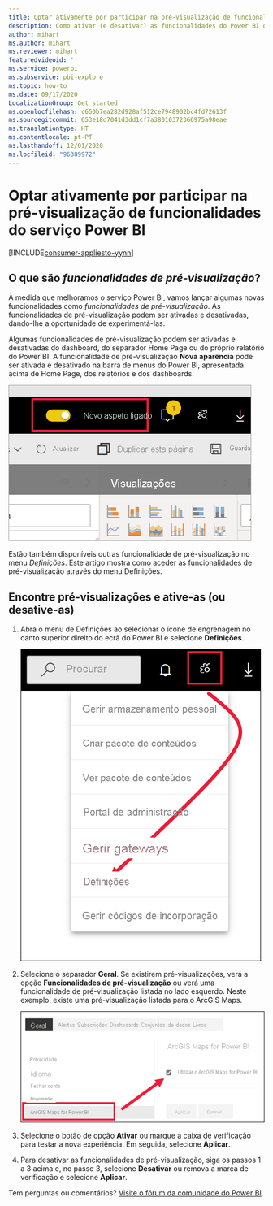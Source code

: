 ```yaml
---
title: Optar ativamente por participar na pré-visualização de funcionalidades
description: Como ativar (e desativar) as funcionalidades do Power BI que estão em pré-visualização.
author: mihart
ms.author: mihart
ms.reviewer: mihart
featuredvideoid: ''
ms.service: powerbi
ms.subservice: pbi-explore
ms.topic: how-to
ms.date: 09/17/2020
LocalizationGroup: Get started
ms.openlocfilehash: c650b7ea282d928af512ce7948902bc4fd72613f
ms.sourcegitcommit: 653e18d7041d3dd1cf7a38010372366975a98eae
ms.translationtype: HT
ms.contentlocale: pt-PT
ms.lasthandoff: 12/01/2020
ms.locfileid: "96389972"
---
```

# <a name="opt-in-for-power-bi-service-preview-features"></a>Optar ativamente por participar na pré-visualização de funcionalidades do serviço Power BI

[!INCLUDE[consumer-appliesto-yynn](../includes/consumer-appliesto-yynn.md)]

## <a name="what-are-preview-features"></a>O que são *funcionalidades de pré-visualização*?
À medida que melhoramos o serviço Power BI, vamos lançar algumas novas funcionalidades como *funcionalidades de pré-visualização*. As funcionalidades de pré-visualização podem ser ativadas e desativadas, dando-lhe a oportunidade de experimentá-las.

Algumas funcionalidades de pré-visualização podem ser ativadas e desativadas do dashboard, do separador Home Page ou do próprio relatório do Power BI. A funcionalidade de pré-visualização **Nova aparência** pode ser ativada e desativado na barra de menus do Power BI, apresentada acima de Home Page, dos relatórios e dos dashboards. 

   ![Botão de alternar Novo Aspeto](./media/end-user-preview-features/power-bi-toggle.png)

Estão também disponíveis outras funcionalidade de pré-visualização no menu *Definições*. Este artigo mostra como aceder às funcionalidades de pré-visualização através do menu Definições.

## <a name="find-previews-and-turn-them-on-and-off"></a>Encontre pré-visualizações e ative-as (ou desative-as)
1. Abra o menu de Definições ao selecionar o ícone de engrenagem no canto superior direito do ecrã do Power BI e selecione **Definições**.
   
   ![Menu Definições](./media/end-user-preview-features/power-bi-preview-setting.png).
2. Selecione o separador **Geral**. Se existirem pré-visualizações, verá a opção **Funcionalidades de pré-visualização** ou verá uma funcionalidade de pré-visualização listada no lado esquerdo.  Neste exemplo, existe uma pré-visualização listada para o ArcGIS Maps. 
   
   ![Separador Geral](./media/end-user-preview-features/power-bi-preview-arcgis.png)
3. Selecione o botão de opção **Ativar** ou marque a caixa de verificação para testar a nova experiência. Em seguida, selecione **Aplicar**.
4. Para desativar as funcionalidades de pré-visualização, siga os passos 1 a 3 acima e, no passo 3, selecione **Desativar** ou remova a marca de verificação e selecione **Aplicar**.


Tem perguntas ou comentários? [Visite o fórum da comunidade do Power BI](https://community.powerbi.com/t5/Navigation-Preview-Forum/bd-p/NavigationPreview).

